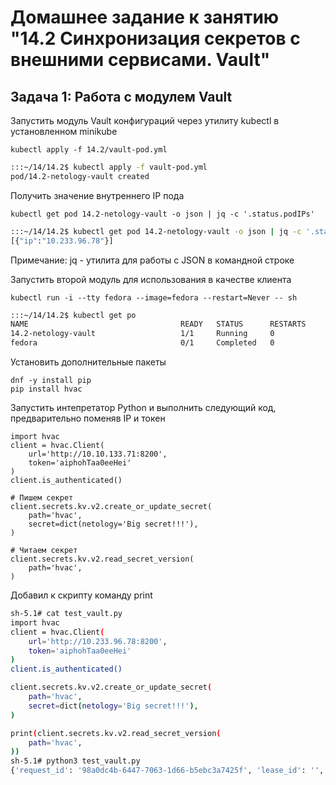 # Домашнее задание к занятию "14.2 Синхронизация секретов с внешними сервисами. Vault"

## Задача 1: Работа с модулем Vault

Запустить модуль Vault конфигураций через утилиту kubectl в установленном minikube

```
kubectl apply -f 14.2/vault-pod.yml
```
```sh
:::~/14/14.2$ kubectl apply -f vault-pod.yml 
pod/14.2-netology-vault created
```
Получить значение внутреннего IP пода

```
kubectl get pod 14.2-netology-vault -o json | jq -c '.status.podIPs'
```
```sh
:::~/14/14.2$ kubectl get pod 14.2-netology-vault -o json | jq -c '.status.podIPs'
[{"ip":"10.233.96.78"}]
```
Примечание: jq - утилита для работы с JSON в командной строке

Запустить второй модуль для использования в качестве клиента

```
kubectl run -i --tty fedora --image=fedora --restart=Never -- sh
```
```sh
:::~/14/14.2$ kubectl get po
NAME                                  READY   STATUS      RESTARTS       AGE
14.2-netology-vault                   1/1     Running     0              9m55s
fedora                                0/1     Completed   0              8m7s
```
Установить дополнительные пакеты

```
dnf -y install pip
pip install hvac
```

Запустить интепретатор Python и выполнить следующий код, предварительно
поменяв IP и токен

```
import hvac
client = hvac.Client(
    url='http://10.10.133.71:8200',
    token='aiphohTaa0eeHei'
)
client.is_authenticated()

# Пишем секрет
client.secrets.kv.v2.create_or_update_secret(
    path='hvac',
    secret=dict(netology='Big secret!!!'),
)

# Читаем секрет
client.secrets.kv.v2.read_secret_version(
    path='hvac',
)
```
Добавил к скрипту команду print
```sh
sh-5.1# cat test_vault.py
import hvac
client = hvac.Client(
    url='http://10.233.96.78:8200',
    token='aiphohTaa0eeHei'
)
client.is_authenticated()

client.secrets.kv.v2.create_or_update_secret(
    path='hvac',
    secret=dict(netology='Big secret!!!'),
)

print(client.secrets.kv.v2.read_secret_version(
    path='hvac',
))
sh-5.1# python3 test_vault.py 
{'request_id': '98a0dc4b-6447-7063-1d66-b5ebc3a7425f', 'lease_id': '', 'renewable': False, 'lease_duration': 0, 'data': {'data': {'netology': 'Big secret!!!'}, 'metadata': {'created_time': '2022-03-24T06:37:52.420411661Z', 'custom_metadata': None, 'deletion_time': '', 'destroyed': False, 'version': 2}}, 'wrap_info': None, 'warnings': None, 'auth': None}
```
